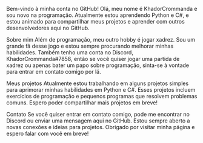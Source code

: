 Bem-vindo à minha conta no GitHub!
Olá, meu nome é KhadorCrommanda e sou novo na programação. Atualmente estou aprendendo Python e C#, e estou animado para compartilhar meus projetos e aprender com outros desenvolvedores aqui no GitHub.

Sobre mim
Além de programação, meu outro hobby é jogar xadrez. Sou um grande fã desse jogo e estou sempre procurando melhorar minhas habilidades. 
Também tenho uma conta no Discord, KhadorCrommanda#7858, então se você quiser jogar uma partida de xadrez ou apenas bater um papo sobre programação, sinta-se à vontade para entrar em contato comigo por lá.

Meus projetos
Atualmente estou trabalhando em alguns projetos simples para aprimorar minhas habilidades em Python e C#. Esses projetos incluem exercícios de programação e pequenos programas que resolvem problemas comuns. 
Espero poder compartilhar mais projetos em breve!

Contato
Se você quiser entrar em contato comigo, pode me encontrar no Discord ou enviar uma mensagem aqui no GitHub. 
Estou sempre aberto a novas conexões e ideias para projetos. Obrigado por visitar minha página e espero falar com você em breve!
